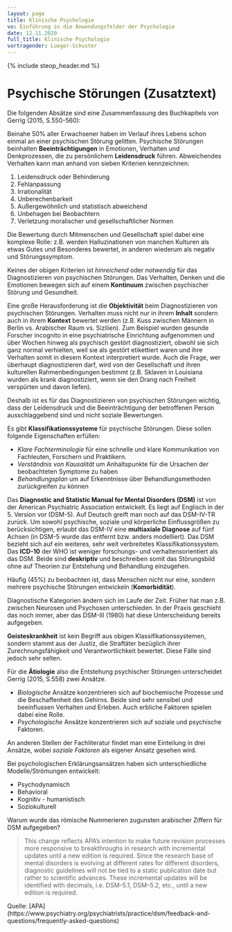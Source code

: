 ```yaml
---
layout: page
title: Klinische Psychologie
vo: Einführung in die Anwendungsfelder der Psychologie
date: 12.11.2020
full_title: Klinische Psychologie
vortragender: Lueger-Schuster
---
```


{% include steop_header.md %}

# Psychische Störungen (Zusatztext)

Die folgenden Absätze sind eine Zusammenfassung des Buchkapitels von Gerrig (2015, S.550-560):

Beinahe 50% aller Erwachsener haben im Verlauf ihres Lebens schon einmal an einer psychischen Störung gelitten. Psychische Störungen beinhalten **Beeinträchtigungen** in Emotionen, Verhalten und Denkprozessen, die zu persönlichem **Leidensdruck** führen. Abweichendes Verhalten kann man anhand von sieben Kriterien kennzeichnen:
1. Leidensdruck oder Behinderung
1. Fehlanpassung
1. Irrationalität
1. Unberechenbarkeit
1. Außergewöhnlich und statistisch abweichend
1. Unbehagen bei Beobachtern
1. Verletzung moralischer und gesellschaftlicher Normen

Die Bewertung durch Mitmenschen und Gesellschaft spiel dabei eine komplexe Rolle: z.B. werden Halluzinationen von manchen Kulturen als etwas Gutes und Besonderes bewertet, in anderen wiederum als negativ und Störungssymptom.

Keines der obigen Kriterien ist _hinreichend_ oder _notwendig_ für das Diagnostizieren von psychischen Störungen. Das Verhalten, Denken und die Emotionen bewegen sich auf einem **Kontinuum** zwischen psychischer Störung und Gesundheit.

Eine große Herausforderung ist die **Objektivität** beim Diagnostizieren von psychischen Störungen. Verhalten muss nicht nur in ihrem **Inhalt** sondern auch in ihrem **Kontext** bewertet werden (z.B. Kuss zwischen Männern in Berlin vs. Arabischer Raum vs. Sizilien). Zum Beispiel wurden gesunde Forscher incognito in eine psychiatrische Einrichtung aufgenommen und über Wochen hinweg als psychisch gestört diagnostiziert, obwohl sie sich ganz normal verhielten, weil sie als gestört etikettiert waren und ihre Verhalten somit in diesem Kontext interpretiert wurde. Auch die Frage, wer überhaupt diagnostizieren darf, wird von der Gesellschaft und ihren kulturellen Rahmenbedingungen bestimmt (z.B. Sklaven in Louisiana wurden als krank diagnostiziert, wenn sie den Drang nach Freiheit verspürten und davon liefen).

Deshalb ist es für das Diagnostizieren von psychischen Störungen wichtig, dass der Leidensdruck und die Beeinträchtigung der betroffenen Person ausschlaggebend sind und nicht soziale Bewertungen.

Es gibt **Klassifikationssysteme** für psychische Störungen. Diese sollen folgende Eigenschaften erfüllen:
* _Klare Fachterminologie_ für eine schnelle und klare Kommunikation von Fachleuten, Forschern und Praktikern.
* _Verständnis von Kausalität_ um Anhaltspunkte für die Ursachen der beobachteten Symptome zu haben
* _Behandlungsplan_ um auf Erkenntnisse über Behandlungsmethoden zurückgreifen zu können

Das **Diagnostic and Statistic Manual for Mental Disorders (DSM)** ist von der American Psychiatric Association entwickelt. Es liegt auf Englisch in der 5. Version vor (DSM-5). Auf Deutsch greift man noch auf das DSM-IV-TR zurück. Um sowohl psychische, soziale und körperliche Einflussgrößen zu berücksichtigen, erlaubt das DSM-IV eine **multiaxiale Diagnose** auf fünf Achsen (in DSM-5 wurde das entfernt bzw. anders modelliert). Das DSM bezieht sich auf ein weiteres, sehr weit verbreitetes Klassifikationssystem. Das **ICD-10** der WHO ist weniger forschungs- und verhaltensorientiert als das DSM. Beide sind **deskriptiv** und beschreiben somit das Störungsbild ohne auf Theorien zur Entstehung und Behandlung einzugehen.

Häufig (45%) zu beobachten ist, dass Menschen nicht nur eine, sondern mehrere psychische Störungen entwickeln (**Komorbidität**).

Diagnostische Kategorien ändern sich im Laufe der Zeit. Früher hat man z.B. zwischen Neurosen und Psychosen unterschieden. In der Praxis geschieht das noch immer, aber das DSM-III (1980) hat diese Unterscheidung bereits aufgegeben.

**Geisteskrankheit** ist kein Begriff aus obigen Klassifikationssystemen, sondern stammt aus der Justiz, die Straftäter bezüglich ihrer Zurechnungsfähigkeit und Verantwortlichkeit bewertet. Diese Fälle sind jedoch sehr selten.

Für die **Ätiologie** also die Entstehung psychischer Störungen unterscheidet Gerrig (2015, S.558) zwei Ansätze.
* _Biologische_ Ansätze konzentrieren sich auf biochemische Prozesse und die Beschaffenheit des Gehirns. Beide sind sehr sensibel und beeinflussen Verhalten und Erleben. Auch erbliche Faktoren spielen dabei eine Rolle.
* _Psychologische_ Ansätze konzentrieren sich auf soziale und psychische Faktoren.

An anderen Stellen der Fachliteratur findet man eine Einteilung in drei Ansätze, wobei _soziale Faktoren_ als eigener Ansatz gesehen wird.

Bei psychologischen Erklärungsansätzen haben sich unterschiedliche Modelle/Strömungen entwickelt:
* Psychodynamisch
* Behavioral
* Kognitiv - humanistisch
* Soziokulturell


Warum wurde das römische Nummerieren zugunsten arabischer Ziffern für DSM aufgegeben?

<blockquote>This change reflects APA’s intention to make future revision processes more responsive to breakthroughs in research with incremental updates until a new edition is required. Since the research base of mental disorders is evolving at different rates for different disorders, diagnostic guidelines will not be tied to a static publication date but rather to scientific advances. These incremental updates will be identified with decimals, i.e. DSM–5.1, DSM–5.2, etc., until a new edition is required.</blockquote> Quelle: [APA](https://www.psychiatry.org/psychiatrists/practice/dsm/feedback-and-questions/frequently-asked-questions)
